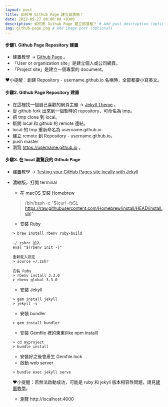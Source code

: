 ```yaml
---
layout: post
title: 如何用 Github Page 建立部落格？
date: 2022-05-27 00:00:00 +0300
description: 如何用 Github Page 建立部落格？ # Add post description (optional)
img: github-page.png # Add image post (optional)
---
```


#### 步驟1. Github Page Repository 建置
- 建置教學 → <a target="_blank" href="https://pages.github.com/">Github Page</a> 。
- 「User or organization site」是建立個人或公司網頁。
- 「Project site」是建立一個專案的 document。

❤︎小提醒：創建 Repository - username.github.io 名稱時，全部都要小寫英文。

#### 步驟2. Github Page Repository 建置
- 在這裡找一個自己喜歡的網頁主題 → <a target="_blank" href="https://jekyllthemes.io/free">Jekyll Theme</a> 。
- 從 github fork 出來到一個暫時的 repository，可命名為 tmp。
- 把 tmp clone 到 local。
- 斷開 local 和 github 的 remote 連結。
- local 的 tmp 重新命名為 username.github.io
- 建立 remote 到 Repository - username.github.io。
- push master
- 瀏覽 https://username.github.io 。

#### 步驟3. 在 local 瀏覽我的 Github Page
- 建置教學 → <a target="_blank" href="https://docs.github.com/en/pages/setting-up-a-github-pages-site-with-jekyll/testing-your-github-pages-site-locally-with-jekyll">Testing your GitHub Pages site locally with Jekyll</a>
- 濃縮版，打開 terminal
  - 在 macOS 安裝 Homebrew
  > /bin/bash -c "$(curl -fsSL https://raw.githubusercontent.com/Homebrew/install/HEAD/install.sh)"

  - 安裝 Ruby

  ```
  > brew install rbenv ruby-build
  
  ~/.zshrc 加入
  eval "$(rbenv init -)"
  
  重新載入設定
  > source ~/.zshr
  
  安裝 Ruby
  > rbenv install 3.3.0
  > rbenv global 3.3.0
  ```

  - 安裝 Jekyll
  ```
  > gem install jekyll
  > jekyll -v
  ```
  - 安裝 bundler
  ```
  > gem install bundler
  ```
  - 安裝 Gemfile 裡的東東(like npm install)
  ```
  > cd myproject
  > bundle install
  ```
  - 安裝好之後會產生 Gemfile.lock
  - 啟動 web server
  ```
  > bundle exec jekyll serve
  ```
  ❤︎小提醒：若無法啟動成功，可能是 ruby 和 jekyll 版本相容性問題，請見[建置教學](https://docs.github.com/en/pages/setting-up-a-github-pages-site-with-jekyll/testing-your-github-pages-site-locally-with-jekyll)。
  - 瀏覽 http://localhost:4000